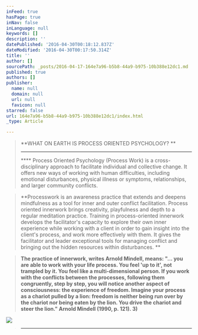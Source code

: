 ```yaml
---
inFeed: true
hasPage: true
inNav: false
inLanguage: null
keywords: []
description: ''
datePublished: '2016-04-30T00:18:12.837Z'
dateModified: '2016-04-30T00:17:50.314Z'
title: ''
author: []
sourcePath: _posts/2016-04-17-164e7a96-b5b8-44a9-b975-10b388e12dc1.md
published: true
authors: []
publisher:
  name: null
  domain: null
  url: null
  favicon: null
starred: false
url: 164e7a96-b5b8-44a9-b975-10b388e12dc1/index.html
_type: Article

---
```

> **WHAT ON EARTH IS PROCESS ORIENTED PSYCHOLOGY? **
> 
> ****
> 
> **** Process Oriented Psychology (Process Work) is a cross-disciplinary approach to facilitate individual and collective change. It offers new ways of working with human difficulties, including emotional disturbances, physical illness or symptoms, relationships, and larger community conflicts. 

> **Processwork is an awareness practice that extends and deepens mindfulness as a tool for inner and outer conflict facilitation. Process oriented innerwork brings creativity, playfulness and depth to a regular meditation practice. Training in process-oriented innerwork develops the facilitator's capacity to explore their own inner experience while working with a client in order to gain insight into the client's process, and work more effectively with them. It gives the facilitator and leader exceptional tools for managing conflict and bringing out the hidden resources within disturbances. **

> **The practice of innerwork, writes Arnold Mindell, means: "... you are able to work with your life process. You feel 'up to it', not trampled by it. You feel like a multi-dimensional person. If you work with the conflicts between the processes, following them congruently, step by step, you will notice another aspect of consciousness: the experience of freedom. Imagine your process as a chariot pulled by a lion: freedom is neither being run over by the chariot nor being eaten by the lion. You drive the chariot and steer the lion." Arnold Mindell (1990, p. 121). 3)**

![](https://imgflo.herokuapp.com/graph/vahj1ThiexotieMo/81ee84656ad41eaa914f320eecbcbf91/passthrough.jpg?height=505&input=https%3A%2F%2Fs3-us-west-2.amazonaws.com%2Fthe-grid-img%2Fp%2Ffaaf6cbbc36e54e13b9b5b14b98ee8497607617b.jpg&width=750)

> ****